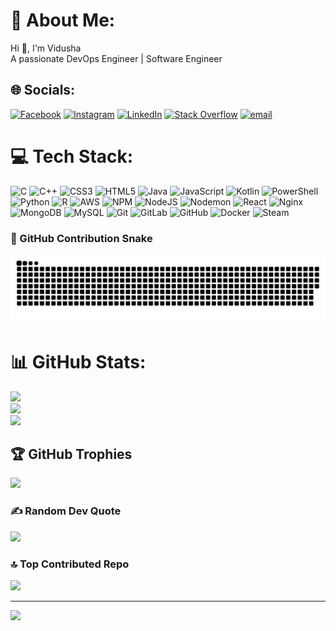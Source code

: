 # 💫 About Me:
Hi 👋, I'm Vidusha<br>A passionate DevOps Engineer | Software Engineer


## 🌐 Socials:
[![Facebook](https://img.shields.io/badge/Facebook-%231877F2.svg?logo=Facebook&logoColor=white)](https://www.facebook.com/vidusha.upashaly.abrew) [![Instagram](https://img.shields.io/badge/Instagram-%23E4405F.svg?logo=Instagram&logoColor=white)](https://instagram.com/K.VIDUSHA) [![LinkedIn](https://img.shields.io/badge/LinkedIn-%230077B5.svg?logo=linkedin&logoColor=white)](https://linkedin.com/in/www.linkedin.com/in/de-abrew-k-v-u) [![Stack Overflow](https://img.shields.io/badge/-Stackoverflow-FE7A16?logo=stack-overflow&logoColor=white)](https://stackoverflow.com/users/vidusha) [![email](https://img.shields.io/badge/Email-D14836?logo=gmail&logoColor=white)](mailto:vidushaupashaly@gmail.com) 

# 💻 Tech Stack:
![C](https://img.shields.io/badge/c-%2300599C.svg?style=for-the-badge&logo=c&logoColor=white) ![C++](https://img.shields.io/badge/c++-%2300599C.svg?style=for-the-badge&logo=c%2B%2B&logoColor=white) ![CSS3](https://img.shields.io/badge/css3-%231572B6.svg?style=for-the-badge&logo=css3&logoColor=white) ![HTML5](https://img.shields.io/badge/html5-%23E34F26.svg?style=for-the-badge&logo=html5&logoColor=white) ![Java](https://img.shields.io/badge/java-%23ED8B00.svg?style=for-the-badge&logo=openjdk&logoColor=white) ![JavaScript](https://img.shields.io/badge/javascript-%23323330.svg?style=for-the-badge&logo=javascript&logoColor=%23F7DF1E) ![Kotlin](https://img.shields.io/badge/kotlin-%237F52FF.svg?style=for-the-badge&logo=kotlin&logoColor=white) ![PowerShell](https://img.shields.io/badge/PowerShell-%235391FE.svg?style=for-the-badge&logo=powershell&logoColor=white) ![Python](https://img.shields.io/badge/python-3670A0?style=for-the-badge&logo=python&logoColor=ffdd54) ![R](https://img.shields.io/badge/r-%23276DC3.svg?style=for-the-badge&logo=r&logoColor=white) ![AWS](https://img.shields.io/badge/AWS-%23FF9900.svg?style=for-the-badge&logo=amazon-aws&logoColor=white) ![NPM](https://img.shields.io/badge/NPM-%23CB3837.svg?style=for-the-badge&logo=npm&logoColor=white) ![NodeJS](https://img.shields.io/badge/node.js-6DA55F?style=for-the-badge&logo=node.js&logoColor=white) ![Nodemon](https://img.shields.io/badge/NODEMON-%23323330.svg?style=for-the-badge&logo=nodemon&logoColor=%BBDEAD) ![React](https://img.shields.io/badge/react-%2320232a.svg?style=for-the-badge&logo=react&logoColor=%2361DAFB) ![Nginx](https://img.shields.io/badge/nginx-%23009639.svg?style=for-the-badge&logo=nginx&logoColor=white) ![MongoDB](https://img.shields.io/badge/MongoDB-%234ea94b.svg?style=for-the-badge&logo=mongodb&logoColor=white) ![MySQL](https://img.shields.io/badge/mysql-4479A1.svg?style=for-the-badge&logo=mysql&logoColor=white) ![Git](https://img.shields.io/badge/git-%23F05033.svg?style=for-the-badge&logo=git&logoColor=white) ![GitLab](https://img.shields.io/badge/gitlab-%23181717.svg?style=for-the-badge&logo=gitlab&logoColor=white) ![GitHub](https://img.shields.io/badge/github-%23121011.svg?style=for-the-badge&logo=github&logoColor=white) ![Docker](https://img.shields.io/badge/docker-%230db7ed.svg?style=for-the-badge&logo=docker&logoColor=white) ![Steam](https://img.shields.io/badge/steam-%23000000.svg?style=for-the-badge&logo=steam&logoColor=white)

### 🐍 GitHub Contribution Snake  
<picture>
  <source media="(prefers-color-scheme: dark)" srcset="https://raw.githubusercontent.com/VidAbw/VidAbw/output/github-snake-dark.svg" />
  <source media="(prefers-color-scheme: light)" srcset="https://raw.githubusercontent.com/VidAbw/VidAbw/output/github-snake.svg" />
  <img alt="github-snake" src="https://raw.githubusercontent.com/VidAbw/VidAbw/output/github-snake.svg" />
</picture>

# 📊 GitHub Stats:
![](https://github-readme-stats.vercel.app/api?username=VidAbw&theme=dark&hide_border=false&include_all_commits=true&count_private=true)<br/>
![](https://nirzak-streak-stats.vercel.app/?user=VidAbw&theme=dark&hide_border=false)<br/>
![](https://github-readme-stats.vercel.app/api/top-langs/?username=VidAbw&theme=dark&hide_border=false&include_all_commits=true&count_private=true&layout=compact)

## 🏆 GitHub Trophies
![](https://github-profile-trophy.vercel.app/?username=VidAbw&theme=radical&no-frame=false&no-bg=false&margin-w=4)

### ✍️ Random Dev Quote
![](https://quotes-github-readme.vercel.app/api?type=horizontal&theme=radical)


### 🔝 Top Contributed Repo
![](https://github-contributor-stats.vercel.app/api?username=VidAbw&limit=5&theme=dark&combine_all_yearly_contributions=true)

---
[![](https://visitcount.itsvg.in/api?id=VidAbw&icon=0&color=0)](https://visitcount.itsvg.in)

<!-- Proudly created with GPRM ( https://gprm.itsvg.in ) -->
